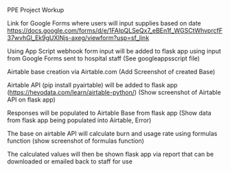 PPE Project Workup

Link for Google Forms where users will input supplies based on date
https://docs.google.com/forms/d/e/1FAIpQLSeQx7_eBEn1f_WGSCtWhvprcfF37wvhGl_Ek9gUXlNjs-axeg/viewform?usp=sf_link

Using App Script webhook form input will be added to flask app using input from Google Forms sent to hospital staff (See googleappsscript file)

Airtable base creation via Airtable.com (Add Screenshot of created Base)

Airtable API (pip install pyairtable) will be added to flask app (https://hevodata.com/learn/airtable-python/) (Show screenshot of Airtable API on flask app)

Responses will be populated to Airtable Base from flask app (Show data from flask app being populated into Airtable, Error)

The base on airtable API will calculate burn and usage rate using formulas function (show screenshot of formulas function)

The calculated values will then be shown flask app via report that can be downloaded or emailed back to staff for use



